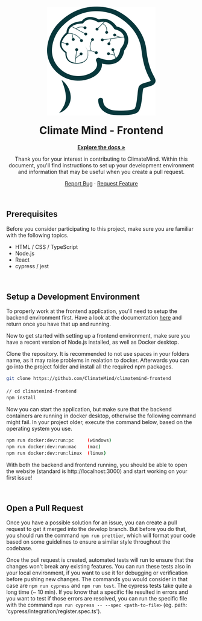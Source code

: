 
<!-- PROJECT LOGO -->
<br />
<div align="center">
  <a href="https://github.com/othneildrew/Best-README-Template">
    <img src="./public/cm-icon.svg" alt="Logo">
  </a>

  <h1 align="center" style="margin-top: 20px;">Climate Mind - Frontend</h1>

  <a href="https://github.com/othneildrew/Best-README-Template"><strong>Explore the docs »</strong></a>

  <p align="center">
    Thank you for your interest in contributing to ClimateMind. Within this document, you'll find instructions to set up your development environment and information that may be useful when you create a pull request.
    <br />     
  </p>

  <a href="https://github.com/ClimateMind/climatemind-frontend/issues">Report Bug</a>
  ·
  <a href="https://github.com/ClimateMind/climatemind-frontend/issues">Request Feature</a>

</div>

<br />

## Prerequisites
Before you consider participating to this project, make sure you are familiar with the following topics.
<ul>
   <li>HTML / CSS / TypeScript</li>
   <li>Node.js</li>
   <li>React</li>
   <li>cypress / jest </li>
</ul>

<br/>

## Setup a Development Environment
To properly work at the frontend application, you'll need to setup the backend environment first. Have a look at the documentation [here](https://contribute.climatemind.org/v/rest-api/contribute/installation) and return once you have that up and running.

Now to get started with setting up a frontend environment, make sure you have a recent version of Node.js installed, as well as Docker desktop.

Clone the repository. It is recommended to not use spaces in your folders name, as it may raise problems in realation to docker. Afterwards you can go into the project folder and install all the required npm packages.

```bash
git clone https://github.com/ClimateMind/climatemind-frontend

// cd climatemind-frontend
npm install
```

Now you can start the application, but make sure that the backend containers are running in docker desktop, otherwise the following command might fail. In your project older, execute the command below, based on the operating system you use.
```bash
npm run docker:dev:run:pc     (windows)
npm run docker:dev:run:mac    (mac)
npm run docker:dev:run:linux  (linux)
```

With both the backend and frontend running, you should be able to open the website (standard is http://localhost:3000) and start working on your first issue!

<br/>

## Open a Pull Request
Once you have a possible solution for an issue, you can create a pull request to get it merged into the develop branch. But before you do that, you should run the command `npm run prettier`, which will format your code based on some guidelines to ensure a similar style throughout the codebase.

Once the pull request is created, automated tests will run to ensure that the changes won't break any existing features. You can run these tests also in your local environment, if you want to use it for debugging or verification before pushing new changes. The commands you would consider in that case are `npm run cypress` and `npm run test`. The cypress tests take quite a long time (~ 10 min). If you know that a specific file resulted in errors and you want to test if those errors are resolved, you can run the specific file with the command `npm run cypress -- --spec <path-to-file>` (eg. path: 'cypress/integration/register.spec.ts'). 